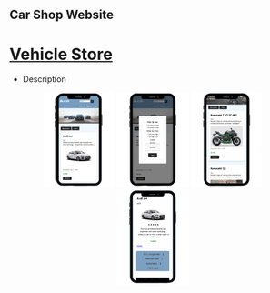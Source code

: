 <!--
**savustana/savustana** is a ✨ _special_ ✨ repository because its `README.md` (this file) appears on your GitHub profile.

Here are some ideas to get you started:

- 🔭 I’m currently working on ...
- 🌱 I’m currently learning ...
- 👯 I’m looking to collaborate on ...
- 🤔 I’m looking for help with ...
- 💬 Ask me about ...
- 📫 How to reach me: ...
- 😄 Pronouns: ...
- ⚡ Fun fact: ...
-->
## Car Shop Website

# [Vehicle Store](https://github.com/savustana/Vehicle_Store)
* Description

<p align="center">
  <img src="https://github.com/savustana/savustana/blob/main/VehicleStoreImg/Web1.png" alt="Alt Text" width="25%" height="auto">
  <img src="https://github.com/savustana/savustana/blob/main/VehicleStoreImg/Web2.png" alt="Alt Text" width="25%" height="auto">
  <img src="https://github.com/savustana/savustana/blob/main/VehicleStoreImg/Web3.png" alt="Alt Text" width="25%" height="auto">
  <img src="https://github.com/savustana/savustana/blob/main/VehicleStoreImg/Web4.png" alt="Alt Text" width="25%" height="auto">
</p>
